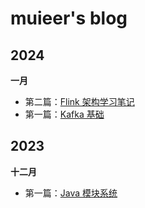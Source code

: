 # muieer's blog

## 2024

**一月**

- 第二篇：[Flink 架构学习笔记](https://github.com/muieer/Blog/blob/master/doc/flink/flink_architecture_note.md)
- 第一篇：[Kafka 基础](https://github.com/muieer/Blog/blob/master/doc/kafka/base.md)

## 2023

**十二月**

- 第一篇：[Java 模块系统](https://github.com/muieer/Blog/blob/master/doc/java/ModuleSystem.md)